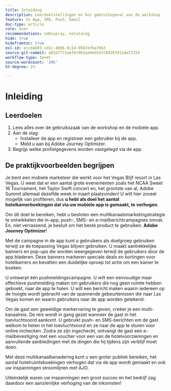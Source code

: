 ```yaml
---
title: Inleiding
description: Leerdoelstellingen en het gebruiksgeval van de workshop
feature: In App, SMS, Push, Email
doc-type: article
role: User
recommendations: noDisplay, noCatalog
hide: true
hidefromtoc: true
exl-id: eccdab83-cd1c-40d6-8c14-0587efba79b3
source-git-commit: a03a7771aef6c9b3aa9e65d7c04267d11daf2254
workflow-type: tm+mt
source-wordcount: '395'
ht-degree: 1%

---
```


# Inleiding

## Leerdoelen

1. Lees alles over de gebruikszaak van de workshop en de mobiele app.
2. Aan de slag:
   * Installeer de app en registreer een gebruiker bij de app.
   * Meld u aan bij Adobe Journey Optimizer.
3. Begrijp welke profielgegevens worden vastgelegd via de app.

## De praktijkvoorbeelden begrijpen

Je bent een mobiele marketeer die werkt voor het Vegas Blijf resort in Las Vegas. U weet dat er een aantal grote evenementen zoals het NCAA Sweet 16 Tournament, het Taylor Swift concert en, het grootste van al, Adobe Summit allemaal dezelfde week in maart plaatsvinden! U wilt hier zoveel mogelijk van profiteren, dus **u hebt als doel het aantal hotelkamerboekingen dat via uw mobiele app is gemaakt, te verhogen**.

Om dit doel te bereiken, hebt u besloten een multikanaalsmarketingstrategie te ontwikkelen die in-app, push-, SMS- en e-mailberichtcampagnes omvat.  En, niet verrassend, je besluit om het beste product te gebruiken. **Adobe Journey Optimizer**!

Met de campagne in de app kunt u gebruikers als doelgroep gebruiken terwijl ze de toepassing Vegas blijven gebruiken. U maakt aantrekkelijke banners en pop-ups die worden weergegeven terwijl de gebruikers door de app bladeren. Deze banners markeren speciale deals en kortingen voor hotelkamers en bevatten een duidelijke oproep tot actie om een kamer te boeken.

U ontwerpt één pushmeldingscampagne. U wilt een eenvoudige maar effectieve pushmelding maken om gebruikers die nog geen ruimte hebben geboekt, naar de app te halen. U wilt een bericht maken waarin iedereen op de hoogte wordt gebracht van de spannende gebeurtenissen die naar Las Vegas komen en waarin gebruikers naar de app worden getekend.

Om de gast een geweldige merkervaring te geven, creëer je een multi-kanaalreis. De reis wordt in gang gezet wanneer de gast in het toevluchtsoord aankomt. U gebruikt push- en SMS-berichten om de gast welkom te heten in het toevluchtsoord en ze naar de app te sturen voor online inchecken. Zodra ze zijn ingecheckt, ontvangt de gast een e-mailbevestiging met een voucher voor een van de hotelvoorzieningen en aanvullende aanbiedingen met de dingen die hij tijdens zijn verblijf moet doen.

Met deze multikanaalbenadering kunt u een groter publiek bereiken, het aantal hotelruimteboekingen verhogen dat via de app wordt gemaakt en ook uw inspanningen stroomlijnen met AJO.

Uiteindelijk waren uw inspanningen een groot succes en het bedrijf zag daardoor een aanzienlijke verhoging van de inkomsten!
